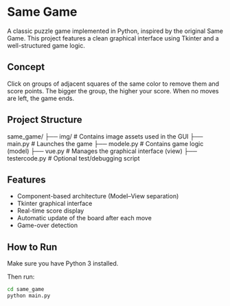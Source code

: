 # Same Game

A classic puzzle game implemented in Python, inspired by the original Same Game. This project features a clean graphical interface using Tkinter and a well-structured game logic.

## Concept

Click on groups of adjacent squares of the same color to remove them and score points. The bigger the group, the higher your score. When no moves are left, the game ends.

## Project Structure

same_game/ 
  ├── img/ # Contains image assets used in the GUI 
  ├── main.py # Launches the game 
  ├── modele.py # Contains game logic (model) 
  ├── vue.py # Manages the graphical interface (view) 
  ├── testercode.py # Optional test/debugging script


## Features

- Component-based architecture (Model–View separation)
- Tkinter graphical interface
- Real-time score display
- Automatic update of the board after each move
- Game-over detection

## How to Run

Make sure you have Python 3 installed.

Then run:

```bash
cd same_game
python main.py
